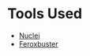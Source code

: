 # Tools Used
- [Nuclei](https://github.com/projectdiscovery/nuclei)
- [Feroxbuster](https://www.kali.org/tools/feroxbuster/)
